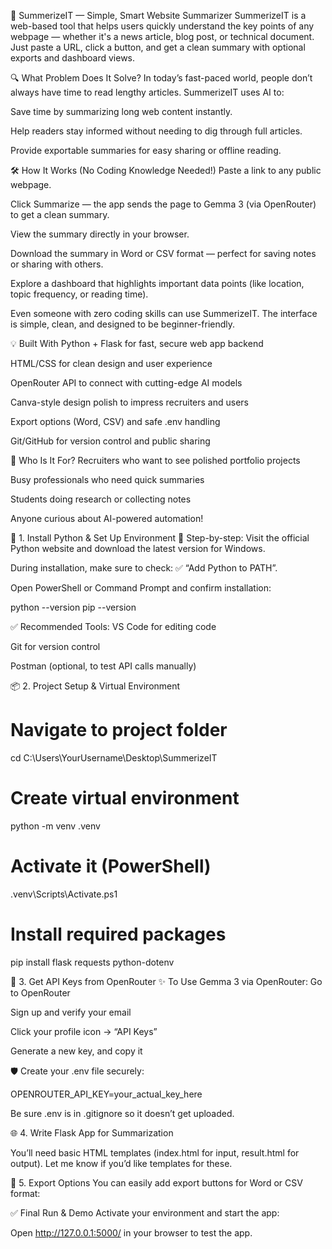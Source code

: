 📝 SummerizeIT — Simple, Smart Website Summarizer
SummerizeIT is a web-based tool that helps users quickly understand the key points of any webpage — whether it's a news article, blog post,
or technical document. Just paste a URL, click a button, and get a clean summary with optional exports and dashboard views.


🔍 What Problem Does It Solve?
In today’s fast-paced world, people don’t always have time to read lengthy articles. SummerizeIT uses AI to:

Save time by summarizing long web content instantly.

Help readers stay informed without needing to dig through full articles.

Provide exportable summaries for easy sharing or offline reading.



🛠️ How It Works (No Coding Knowledge Needed!)
Paste a link to any public webpage.

Click Summarize — the app sends the page to Gemma 3 (via OpenRouter) to get a clean summary.

View the summary directly in your browser.

Download the summary in Word or CSV format — perfect for saving notes or sharing with others.

Explore a dashboard that highlights important data points (like location, topic frequency, or reading time).

Even someone with zero coding skills can use SummerizeIT. The interface is simple, clean, and designed to be beginner-friendly.


💡 Built With
Python + Flask for fast, secure web app backend

HTML/CSS for clean design and user experience

OpenRouter API to connect with cutting-edge AI models

Canva-style design polish to impress recruiters and users

Export options (Word, CSV) and safe .env handling

Git/GitHub for version control and public sharing


🎯 Who Is It For?
Recruiters who want to see polished portfolio projects

Busy professionals who need quick summaries

Students doing research or collecting notes

Anyone curious about AI-powered automation!



🧰 1. Install Python & Set Up Environment
🔹 Step-by-step:
Visit the official Python website and download the latest version for Windows.

During installation, make sure to check: ✅ “Add Python to PATH”.

Open PowerShell or Command Prompt and confirm installation:

python --version
pip --version


✅ Recommended Tools:
VS Code for editing code

Git for version control

Postman (optional, to test API calls manually)



📦 2. Project Setup & Virtual Environment
# Navigate to project folder
cd C:\Users\YourUsername\Desktop\SummerizeIT

# Create virtual environment
python -m venv .venv

# Activate it (PowerShell)
.venv\Scripts\Activate.ps1

# Install required packages
pip install flask requests python-dotenv


🔐 3. Get API Keys from OpenRouter
✨ To Use Gemma 3 via OpenRouter:
Go to OpenRouter

Sign up and verify your email

Click your profile icon → “API Keys”

Generate a new key, and copy it

🛡️ Create your .env file securely:

OPENROUTER_API_KEY=your_actual_key_here

Be sure .env is in .gitignore so it doesn’t get uploaded.


🌐 4. Write Flask App for Summarization

You’ll need basic HTML templates (index.html for input, result.html for output). Let me know if you’d like templates for these.

📁 5. Export Options
You can easily add export buttons for Word or CSV format:


✅ Final Run & Demo
Activate your environment and start the app:

Open http://127.0.0.1:5000/ in your browser to test the app.
